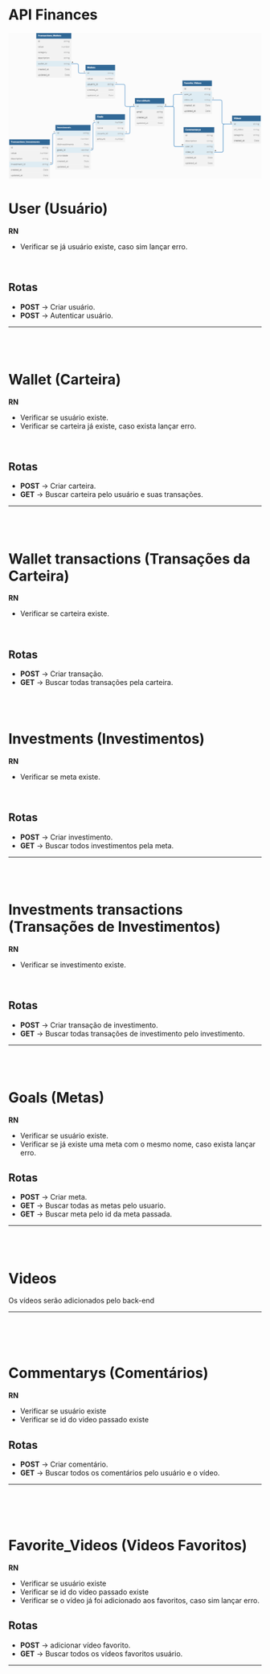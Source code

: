# API Finances

<img src="diagramaAPIFinances.png">

# User (Usuário)

**RN**
- Verificar se já usuário existe, caso sim lançar erro.

<br/>

## Rotas
- **POST** -> Criar usuário.
- **POST** -> Autenticar usuário.

<hr/>

<br/>
<br/>

# Wallet (Carteira)

**RN**
- Verificar se usuário existe.
- Verificar se carteira já existe, caso exista lançar erro.

<br/>

## Rotas
- **POST** -> Criar carteira.
- **GET** -> Buscar carteira pelo usuário e suas transações.

<hr/>

<br/>
<br/>

# Wallet transactions (Transações da Carteira)

**RN**
- Verificar se carteira existe.


<br/>

## Rotas
- **POST** -> Criar transação.
- **GET** -> Buscar todas transações pela carteira.

<br/>
<br/>

# Investments (Investimentos)

**RN**
- Verificar se meta existe.


<br/>

## Rotas
- **POST** -> Criar investimento.
- **GET** -> Buscar todos investimentos pela meta.

<hr/>

<br/>
<br/>

# Investments transactions (Transações de Investimentos)

**RN**
- Verificar se investimento existe.

<br/>

## Rotas
- **POST** -> Criar transação de investimento.
- **GET** -> Buscar todas transações de investimento pelo investimento.

<hr/>

<br/>
<br/>

# Goals (Metas)
 
**RN**
- Verificar se usuário existe.
- Verificar se já existe uma meta com o mesmo nome, caso exista lançar erro.

## Rotas
- **POST** -> Criar meta.
- **GET** -> Buscar todas as metas pelo usuario.
- **GET** -> Buscar meta pelo id da meta passada.
 
<hr/>

<br/>
<br/>

# Videos

Os vídeos serão adicionados pelo back-end

<hr/>

<br/>
<br/>
<br/>

# Commentarys (Comentários)

**RN**
- Verificar se usuário existe
- Verificar se id do video passado existe

## Rotas
- **POST** -> Criar comentário.
- **GET** -> Buscar todos os comentários pelo usuário e o vídeo.

<hr/>

<br/>
<br/>
<br/>

# Favorite_Videos (Videos Favoritos)

**RN**
- Verificar se usuário existe
- Verificar se id do video passado existe
- Verificar se o vídeo já foi adicionado aos favoritos, caso sim lançar erro.

## Rotas
- **POST** -> adicionar vídeo favorito.
- **GET** -> Buscar todos os vídeos favoritos usuário.

<hr/>
 


